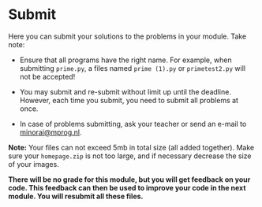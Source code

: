 # Submit

Here you can submit your solutions to the problems in your module. Take note:

- Ensure that all programs have the right name. For example, when submitting `prime.py`, a files named `prime (1).py` or `primetest2.py` will not be accepted!

- You may submit and re-submit without limit up until the deadline. However, each time you submit, you need to submit all problems at once.

- In case of problems submitting, ask your teacher or send an e-mail to <minorai@mprog.nl>.

**Note:** Your files can not exceed 5mb in total size (all added together). Make sure your `homepage.zip` is not too large, and if necessary decrease the size of your images.

**There will be no grade for this module, but you will get feedback on your code. This feedback can then be used to improve your code in the next module. You will resubmit all these files.**
